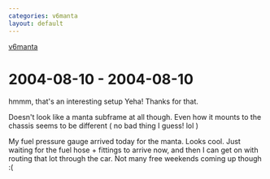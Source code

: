```yaml
---
categories: v6manta
layout: default
---
```


[v6manta](/v6manta)

# 2004-08-10 - 2004-08-10 
hmmm, that's an interesting setup Yeha! Thanks for that.

Doesn't look like a manta subframe at all though. Even how it mounts to the chassis seems to be different ( no bad thing I guess! lol )

My fuel pressure gauge arrived today for the manta. Looks cool. Just waiting for the fuel hose + fittings to arrive now, and then I can get on with routing that lot through the car. Not many free weekends coming up though :(